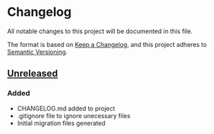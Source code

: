 # Changelog
All notable changes to this project will be documented in this file.

The format is based on [Keep a Changelog](https://keepachangelog.com/en/1.0.0/),
and this project adheres to [Semantic Versioning](https://semver.org/spec/v2.0.0.html).

## [Unreleased]

### Added
- CHANGELOG.md added to project
- .gitignore file to ignore unecessary files
- Initial migration files generated

[Unreleased]: https://github.com/olivierlacan/keep-a-changelog/compare/v1.0.0...HEAD
